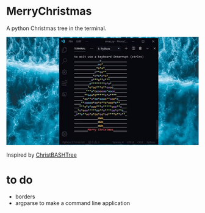 # MerryChristmas

A python Christmas tree in the terminal.

![image](img.gif)

Inspired by [ChristBASHTree](https://github.com/sergiolepore/ChristBASHTree/blob/master/tree-EN.sh)

# to do

- borders
- argparse to make a command line application
